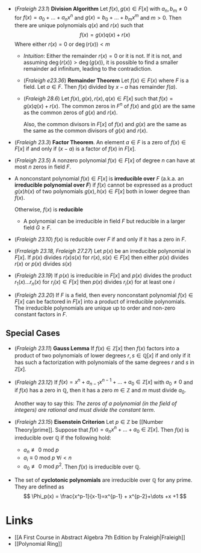 * (*Fraleigh 23.1*) **Division Algorithm** Let $f(x), g(x)\in F[x]$ with $a_n,b_m\ne 0$ for $f(x)=a_0+\dots + a_nx^n$ and $g(x)=b_0 + \dots + b_mx^m$ and $m>0$. Then there are unique polynomials $q(x)$ and $r(x)$ such that
  $$
  f(x)=g(x)q(x) + r(x)
  $$
  Where either $r(x)=0$ or $\deg (r(x)) < m$
	* *Intuition*: Either the remainder $r(x)=0$ or it is not. If it is not, and assuming $\deg (r(x)) > \deg(g(x))$, it is possible to find a smaller remainder ad infinitum, leading to the contradiction.  
	* (*Fraleigh e23.36*) **Remainder Theorem** Let $f(x)\in F(x)$ where $F$ is a field. Let $a\in F$. Then $f(x)$ divided by $x-a$ has remainder $f(a)$.
	* (*Fraleigh 28.6*) Let $f(x),g(x),r(x),q(x)\in F[x]$ such that $f(x)=g(x)q(x)+r(x)$. The common zeros in $F^n$ of $f(x)$ and $g(x)$ are the same as the common zeros of $g(x)$ and $r(x)$.
	  
	  Also, the common divisors in $F[x]$ of $f(x)$ and $g(x)$ are the same as the same as the common divisors of $g(x)$ and $r(x)$.
	  
* (*Fraleigh 23.3*) **Factor Theorem**. An element $a\in F$ is a zero of $f(x)\in F[x]$ if and only if $(x-a)$ is a factor of $f(x)$ in $F[x]$.
* (*Fraleigh 23.5*) A nonzero polynomial $f(x)\in F[x]$ of degree $n$ can have at most $n$ zeros in field $F$. 

* A nonconstant polynomial $f(x)\in F[x]$ is **irreducible over** $F$ (a.k.a. an **irreducible polynomial over $F$**) if $f(x)$ cannot be expressed as a product $g(x)h(x)$ of two polynomials $g(x),h(x)\in F[x]$ both in lower degree than $f(x)$. 
  
  Otherwise, $f(x)$ is **reducible** 
	* A polynomial can be irreducible in field $F$ but reducible in a larger field $G\ge F$. 
* (*Fraleigh 23.10*) $f(x)$ is reducible over $F$ if and only if it has a zero in $F$.

* (*Frraleigh 23.18, Fraleigh 27.27*) Let $p(x)$ be an irreducible polynomial in $F[x]$. If $p(x)$ divides $r(x)s(x)$ for $r(x),s(x)\in F[x]$ then either $p(x)$ divides $r(x)$ or $p(x)$ divides $s(x)$

* (*Fraleigh 23.19*) If $p(x)$ is irreducible in $F[x]$ and $p(x)$ divides the product $r_1(x)\dots r_n(x)$ for $r_i(x)\in F[x]$ then $p(x)$ divides $r_i(x)$ for at least one $i$

* (*Fraleigh 23.20*) If $F$ is a field, then every nonconstant polynomial $f(x)\in F[x]$ can be factored in $F[x]$ into a product of irreducible polynomials. The irreducible polynomials are unique up to order and non-zero constant factors in $F$. 
 
## Special Cases
* (*Fraleigh 23.11*) **Gauss Lemma** If $f(x)\in\mathbb{Z}[x]$ then $f(x)$ factors into a product of two polynomials of lower degrees $r,s\in\mathbb{Q}[x]$ if and only if it has such a factorization with polynomials of the same degrees $r$ and $s$ in $\mathbb{Z}[x]$. 
* (*Fraleigh 23.12*) If $f(x)=x^n+a_{n-1}x^{n-1}+\dots+a_0\in \mathbb{Z}[x]$ with $a_0\ne0$ and if $f(x)$ has a zero in $\mathbb{Q}$, then it has a zero $m\in\mathbb{Z}$ and $m$ must divide $a_0$.
  
  Another way to say this: *The zeros of a polynomial (in the field of integers) are rational and must divide the constant term*. 
* (*Fraleigh 23.15*) **Eisenstein Criterion** Let $p\in \mathbb{Z}$ be [[Number Theory|prime]]. Suppose that $f(x)=a_nx^n + \dots + a_0\in\mathbb{Z}[x]$. Then $f(x)$ is irreducible over $\mathbb{Q}$ if the following hold:
	* $a_n\not\equiv 0 \text{ mod } p$  
	* $a_i\equiv0 \text{ mod } p$ $\forall i <n$ 
	* $a_0\not\equiv  0 \text{ mod } p^2$. Then $f(x)$ is irreducible over $\mathbb{Q}$. 
* The set of **cyclotonic polynomials** are irreducible over $\mathbb{Q}$ for any prime. They are defined as
  $$
  \Phi_p(x) = \frac{x^p-1}{x-1}=x^{p-1} + x^{p-2}+\dots +x +1
  $$


# Links
* [[A First Course in Abstract Algebra 7th Edition by Fraleigh|Fraleigh]]
* [[Polynomial Ring]]